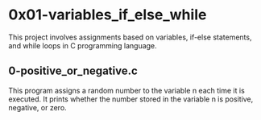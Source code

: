 
# 0x01-variables_if_else_while

This project involves assignments based on variables, if-else statements, and while loops in C programming language.

## 0-positive_or_negative.c

This program assigns a random number to the variable n each time it is executed. It prints whether the number stored in the variable n is positive, negative, or zero.

